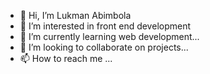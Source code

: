 - 👋 Hi, I’m Lukman Abimbola 
- 👀 I’m interested in front end development 
- 🌱 I’m currently learning web development...
- 💞️ I’m looking to collaborate on projects...
- 📫 How to reach me ...

<!---
loabimbola1/loabimbola1 is a ✨ special ✨ repository because its `README.md` (this file) appears on your GitHub profile.
You can click the Preview link to take a look at your changes.
--->
